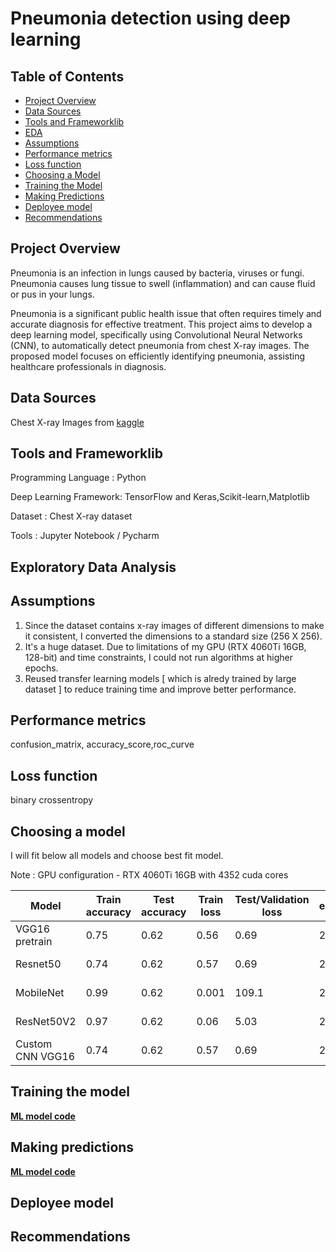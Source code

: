 # Pneumonia detection using deep learning

## Table of Contents
- [Project Overview](#project-overview)
- [Data Sources](#data-sources)
- [Tools and Frameworklib](#tools-and-frameworklib)
- [EDA](#exploratory-data-analysis)
- [Assumptions](#assumptions)
- [Performance metrics](#performance-metrics)
- [Loss function](#loss-function)
- [Choosing a Model](#choosing-a-model)
- [Training the Model](#training-the-model)
- [Making Predictions](#making-predictions)
- [Deployee model](#deployee-model)
- [Recommendations](#recommendations)

## Project Overview
  Pneumonia is an infection in lungs caused by bacteria, viruses or fungi. Pneumonia causes lung tissue to swell (inflammation) and can cause fluid or pus in your lungs. 
  
  Pneumonia is a significant public health issue that often requires timely and accurate diagnosis for effective treatment. This project aims to develop a deep learning model, specifically using Convolutional 
  Neural Networks (CNN), to automatically detect pneumonia from chest X-ray images. The proposed model focuses on efficiently identifying pneumonia, assisting healthcare professionals in diagnosis.

## Data Sources
   Chest X-ray Images from [kaggle](https://www.kaggle.com/datasets/paultimothymooney/chest-xray-pneumonia)

## Tools and Frameworklib

  Programming Language   : Python
  
  Deep Learning Framework: TensorFlow and Keras,Scikit-learn,Matplotlib
  
  Dataset                : Chest X-ray dataset
  
  Tools                  : Jupyter Notebook / Pycharm

## Exploratory Data Analysis

## Assumptions
1. Since the dataset contains x-ray images of different dimensions to make it consistent, I converted the dimensions to a standard size (256 X 256).
2. It's a huge dataset. Due to limitations of my GPU (RTX 4060Ti 16GB, 128-bit) and time constraints, I could not run algorithms at higher epochs.
3. Reused transfer learning models [ which is alredy trained by large dataset ] to reduce training time and improve better performance.

## Performance metrics
confusion_matrix, accuracy_score,roc_curve

## Loss function
binary crossentropy

## Choosing a model

I will fit below all models and choose best fit model.

Note : GPU configuration - RTX 4060Ti 16GB with 4352 cuda cores

Model                    | Train accuracy  | Test accuracy |   Train loss  | Test/Validation loss |  epochs |    Hyperparameters                      |
------------------------ | -------------   | ------------- | ------------- |  -------------       | --------|  -----------------------------          | 
VGG16 pretrain           |   0.75          |   0.62        |   0.56        |    0.69              |   20    |   optimizer = adam,learning_rate=0.0001 |
Resnet50                 |   0.74          |   0.62        |   0.57        |    0.69              |   20    |   optimizer = adam,learning_rate=0.0001 |
MobileNet                |   0.99          |   0.62        |   0.001       |    109.1             |   20    |   optimizer = adam,learning_rate=0.0001 |
ResNet50V2               |   0.97          |   0.62        |   0.06        |    5.03              |   20    |   optimizer = adam,learning_rate=0.0001 |
Custom CNN VGG16         |   0.74          |   0.62        |   0.57        |    0.69              |   20    |   optimizer = adam,learning_rate=0.0001 |


## Training the model
[**ML model code**](ML_Models.ipynb)

## Making predictions
[**ML model code**](ML_Models.ipynb)

## Deployee model

## Recommendations
